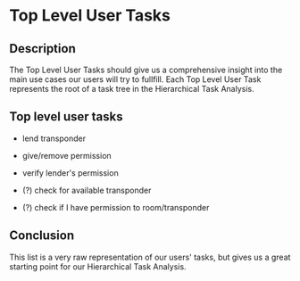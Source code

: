 # Top Level User Tasks

## Description 

The Top Level User Tasks should give us a comprehensive insight into
the main use cases our users will try to fullfill. Each Top Level
User Task represents the root of a task tree in the Hierarchical Task 
Analysis.

## Top level user tasks

  - lend transponder
  
  - give/remove permission
  
  - verify lender's permission
  
  - (?) check for available transponder
  
  - (?) check if I have permission to room/transponder

## Conclusion

This list is a very raw representation of our users' tasks, but gives us a
great starting point for our Hierarchical Task Analysis.

